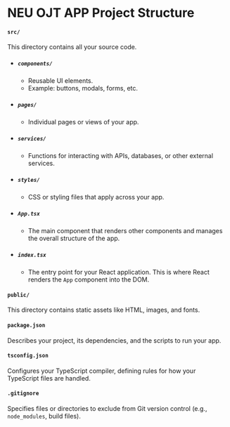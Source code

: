 # NEU OJT APP Project Structure

#### `src/`
This directory contains all your source code.

- ##### `components/`
  - Reusable UI elements.
  - Example: buttons, modals, forms, etc.

- ##### `pages/`
  - Individual pages or views of your app.

- ##### `services/`
  - Functions for interacting with APIs, databases, or other external services.

- ##### `styles/`
  - CSS or styling files that apply across your app.

- ##### `App.tsx`
  - The main component that renders other components and manages the overall structure of the app.

- ##### `index.tsx`
  - The entry point for your React application. This is where React renders the `App` component into the DOM.

#### `public/`
This directory contains static assets like HTML, images, and fonts.

#### `package.json`
Describes your project, its dependencies, and the scripts to run your app.

#### `tsconfig.json`
Configures your TypeScript compiler, defining rules for how your TypeScript files are handled.

#### `.gitignore`
Specifies files or directories to exclude from Git version control (e.g., `node_modules`, build files).

